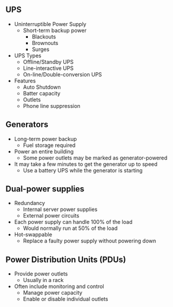 ## UPS
- Uninterruptible Power Supply
	- Short-term backup power
		- Blackouts
		- Brownouts
		- Surges
- UPS Types
	- Offline/Standby UPS
	- Line-interactive UPS
	- On-line/Double-conversion UPS
- Features
	- Auto Shutdown
	- Batter capacity
	- Outlets
	- Phone line suppression

## Generators
- Long-term power backup
	- Fuel storage required
- Power an entire building
	- Some power outlets may be marked as generator-powered
- It may take a few minutes to get the generator up to speed
	- Use a battery UPS while the generator is starting

## Dual-power supplies
- Redundancy
	- Internal server power supplies
	- External power circuits
- Each power supply can handle 100% of the load
	- Would normally run at 50% of the load
- Hot-swappable
	- Replace a faulty power supply without powering down

## Power Distribution Units (PDUs)
- Provide power outlets
	- Usually in a rack
- Often include monitoring and control
	- Manage power capacity
	- Enable or disable individual outlets

